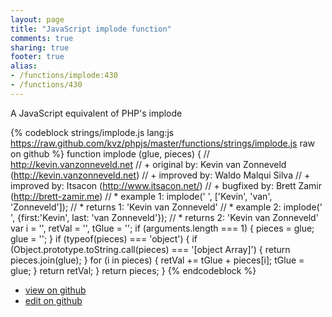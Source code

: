 ```yaml
---
layout: page
title: "JavaScript implode function"
comments: true
sharing: true
footer: true
alias:
- /functions/implode:430
- /functions/430
---
```

A JavaScript equivalent of PHP's implode

{% codeblock strings/implode.js lang:js https://raw.github.com/kvz/phpjs/master/functions/strings/implode.js raw on github %}
function implode (glue, pieces) {
    // http://kevin.vanzonneveld.net
    // +   original by: Kevin van Zonneveld (http://kevin.vanzonneveld.net)
    // +   improved by: Waldo Malqui Silva
    // +   improved by: Itsacon (http://www.itsacon.net/)
    // +   bugfixed by: Brett Zamir (http://brett-zamir.me)
    // *     example 1: implode(' ', ['Kevin', 'van', 'Zonneveld']);
    // *     returns 1: 'Kevin van Zonneveld'
    // *     example 2: implode(' ', {first:'Kevin', last: 'van Zonneveld'});
    // *     returns 2: 'Kevin van Zonneveld'
    var i = '',
        retVal = '',
        tGlue = '';
    if (arguments.length === 1) {
        pieces = glue;
        glue = '';
    }
    if (typeof(pieces) === 'object') {
        if (Object.prototype.toString.call(pieces) === '[object Array]') {
            return pieces.join(glue);
        } 
        for (i in pieces) {
            retVal += tGlue + pieces[i];
            tGlue = glue;
        }
        return retVal;
    }
    return pieces;
}
{% endcodeblock %}

 - [view on github](https://github.com/kvz/phpjs/blob/master/functions/strings/implode.js)
 - [edit on github](https://github.com/kvz/phpjs/edit/master/functions/strings/implode.js)
